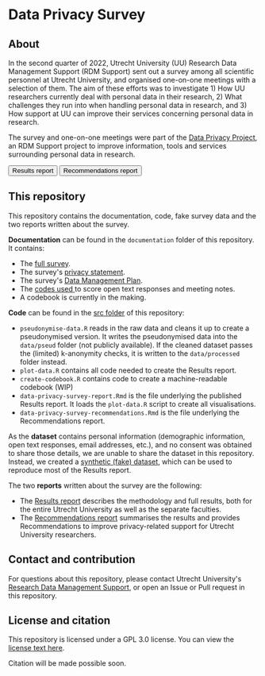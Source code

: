 # Data Privacy Survey

## About
In the second quarter of 2022, Utrecht University (UU) Research Data Management 
Support (RDM Support) sent out a survey among all scientific personnel at Utrecht 
University, and organised one-on-one meetings with a selection of them. The aim 
of these efforts was to investigate 1) How UU researchers currently deal with 
personal data in their research, 2) What challenges they run into when handling 
personal data in research, and 3) How support at UU can improve their services 
concerning personal data in research.

The survey and one-on-one meetings were part of the 
<a href="https://utrechtuniversity.github.io/dataprivacyproject" target="_blank">Data Privacy Project</a>, 
an RDM Support  project to improve information, tools and services surrounding 
personal data in research. 

<a href = "docs/data-privacy-survey-report"><button>Results report</button></a>
<a href = "docs/data-privacy-survey-recommendations"><button>Recommendations report</button></a>

## This repository

This repository contains the documentation, code, fake survey data and the two
reports written about the survey.

**Documentation** can be found in the `documentation` folder of this repository. 
It contains:

- The 
<a href = "https://utrechtuniversity.github.io/dataprivacysurvey/documentation/survey-questions-qualtrics.pdf"
target = "_blank">full survey</a>.
- The survey's <a href = "https://utrechtuniversity.github.io/dataprivacysurvey/documentation/survey-privacy-statement.pdf" target = "_blank">privacy statement</a>.
- The survey's <a href = "https://utrechtuniversity.github.io/dataprivacysurvey/documentation/survey-data-management-plan.pdf"
target = "_blank">Data Management Plan</a>.
- The <a href="https://github.com/UtrechtUniversity/dataprivacysurvey/blob/main/documentation/codes-open-text-responses-meetings.csv" target="_blank">codes used </a> to score open text responses and meeting notes.
- A codebook is currently in the making.

**Code** can be found in the <a href="https://github.com/UtrechtUniversity/dataprivacysurvey/tree/main/src" target = "_blank">
src folder</a> of this repository:

- `pseudonymise-data.R` reads in the raw data and cleans it up to create a 
pseudonymised version. It writes the pseudonymised data into the `data/pseud` folder 
(not publicly available). If the cleaned dataset passes the (limited) k-anonymity 
checks, it is written to the `data/processed` folder instead.
- `plot-data.R` contains all code needed to create the Results report.
- `create-codebook.R` contains code to create a machine-readable codebook (WIP)
- `data-privacy-survey-report.Rmd` is the file underlying the published Results 
report. It loads the `plot-data.R` script to create all visualisations.
- `data-privacy-survey-recommendations.Rmd` is the file underlying the 
Recommendations report. 

As the **dataset** contains personal information (demographic information, open text 
responses, email addresses, etc.), and no consent was obtained to share those 
details, we are unable to share the dataset in this repository. Instead, we 
created a <a href="https://github.com/UtrechtUniversity/dataprivacysurvey/tree/main/data/processed/Data_Privacy_Survey_fakedataset_20220929.csv" target = "_blank">synthetic (fake) dataset</a>, which can be used to 
reproduce most of the Results report. 

The two **reports** written about the survey are the following:

- The <a href = "docs/data-privacy-survey-report">Results report</a> describes 
the methodology and full results, both for the entire Utrecht University as well 
as the separate faculties.
- The <a href = "docs/data-privacy-survey-recommendations">Recommendations report</a> 
summarises the results and provides Recommendations to improve privacy-related 
support for Utrecht University researchers.

## Contact and contribution

For questions about this repository, please contact Utrecht University's <a href = "https://www.uu.nl/en/research/research-data-management/contact-us" target = "_blank">Research Data Management Support</a>, or open an Issue or Pull request in this repository.

## License and citation

This repository is licensed under a GPL 3.0 license. You can view the <a href= "https://github.com/UtrechtUniversity/dataprivacysurvey/blob/main/LICENSE" target = "_blank">license text here</a>.

Citation will be made possible soon.